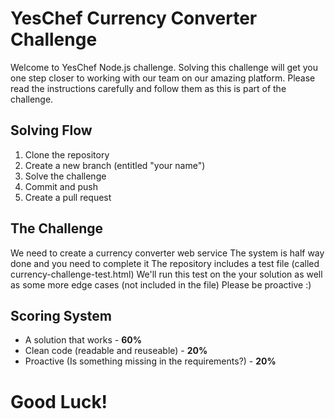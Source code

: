 # YesChef Currency Converter Challenge

Welcome to YesChef Node.js challenge.
Solving this challenge will get you one step closer to working with our team on our amazing platform.
Please read the instructions carefully and follow them as this is part of the challenge.

## Solving Flow

1. Clone the repository
2. Create a new branch (entitled "your name")
3. Solve the challenge
4. Commit and push
5. Create a pull request


## The Challenge

We need to create a currency converter web service
The system is half way done and you need to complete it
The repository includes a test file (called currency-challenge-test.html)
We'll run this test on the your solution as well as some more edge cases (not included in the file)
Please be proactive :)

## Scoring System
- A solution that works - **60%**
- Clean code (readable and reuseable) - **20%**
- Proactive (Is something missing in the requirements?) - **20%**

# Good Luck!

